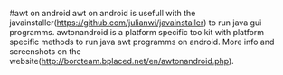 #awt on android
awt on android is usefull with the javainstaller(https://github.com/julianwi/javainstaller) to run java gui programms.
awtonandroid is a platform specific toolkit with platform specific methods to run java awt programms on android.
More info and screenshots on the website(http://borcteam.bplaced.net/en/awtonandroid.php).
